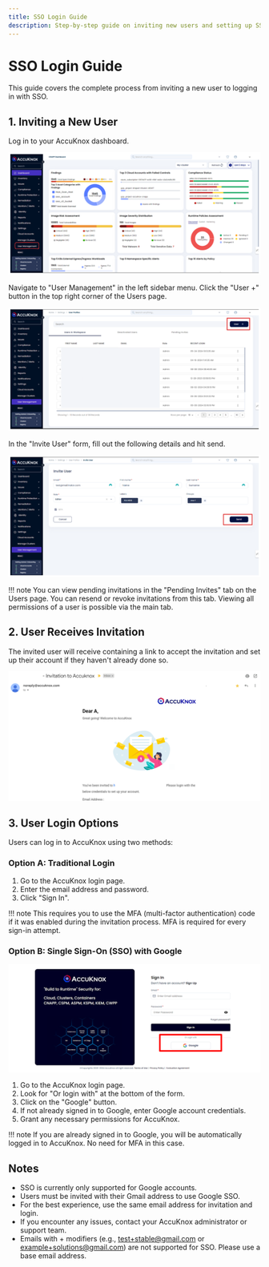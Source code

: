 ```yaml
---
title: SSO Login Guide
description: Step-by-step guide on inviting new users and setting up SSO for secure and streamlined login to the AccuKnox SaaS platform.
---
```


# SSO Login Guide

This guide covers the complete process from inviting a new user to logging in with SSO.

## 1. Inviting a New User

Log in to your AccuKnox dashboard.

![SSO](images/sso/1.png)

Navigate to "User Management" in the left sidebar menu.
Click the "User +" button in the top right corner of the Users page.

![SSO](images/sso/2.png)

In the "Invite User" form, fill out the following details and hit send.

![SSO](images/sso/3.png)

!!! note
    You can view pending invitations in the "Pending Invites" tab on the Users page. You can resend or revoke invitations from this tab. Viewing all permissions of a user is possible via the main tab.

## 2. User Receives Invitation

The invited user will receive containing a link to accept the invitation and set up their account if they haven't already done so.

![SSO](images/sso/4.png)

## 3. User Login Options

Users can log in to AccuKnox using two methods:

### Option A: Traditional Login

1. Go to the AccuKnox login page.
2. Enter the email address and password.
3. Click "Sign In".

!!! note
    This requires you to use the MFA (multi-factor authentication) code if it was enabled during the invitation process. MFA is required for every sign-in attempt.

### Option B: Single Sign-On (SSO) with Google

![SSO](images/sso/5.png)

1. Go to the AccuKnox login page.
2. Look for "Or login with" at the bottom of the form.
3. Click on the "Google" button.
4. If not already signed in to Google, enter Google account credentials.
5. Grant any necessary permissions for AccuKnox.

!!! note
    If you are already signed in to Google, you will be automatically logged in to AccuKnox. No need for MFA in this case.

## Notes

+ SSO is currently only supported for Google accounts.
+ Users must be invited with their Gmail address to use Google SSO.
+ For the best experience, use the same email address for invitation and login.
+ If you encounter any issues, contact your AccuKnox administrator or support team.
+ Emails with + modifiers (e.g., <test+stable@gmail.com> or example+solutions@gmail.com) are not supported for SSO. Please use a base email address.
